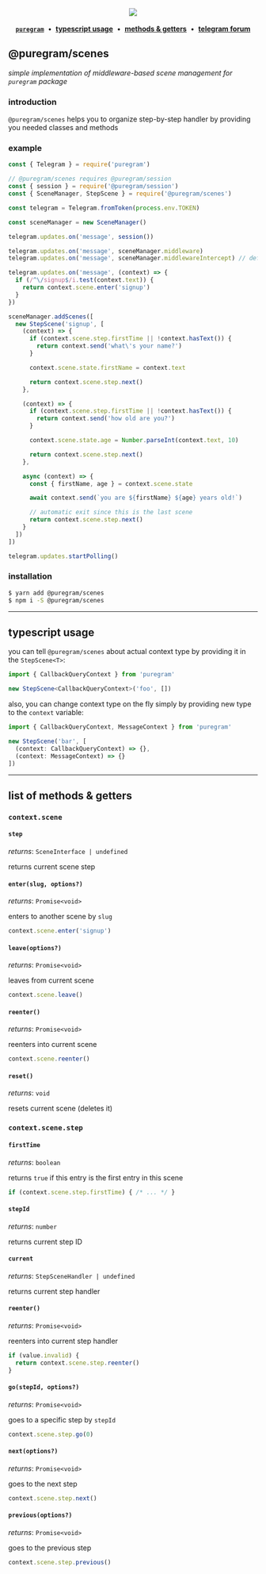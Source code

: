 <div align='center'>
  <img src='https://i.imgur.com/ZzjmE8i.png' />
</div>

<br />

<div align='center'>
  <a href='https://github.com/nitreojs/puregram'><b><code>puregram</code></b></a>
  <span>&nbsp;•&nbsp;</span>
  <a href='#typescript-usage'><b>typescript usage</b></a>
  <span>&nbsp;•&nbsp;</span>
  <a href='#list-of-methods--getters'><b>methods & getters</b></a>
  <span>&nbsp;•&nbsp;</span>
  <a href='https://t.me/pureforum'><b>telegram forum</b></a>
</div>

## @puregram/scenes

_simple implementation of middleware-based scene management for `puregram` package_

### introduction

`@puregram/scenes` helps you to organize step-by-step handler by providing you needed classes and methods

### example

```js
const { Telegram } = require('puregram')

// @puregram/scenes requires @puregram/session
const { session } = require('@puregram/session')
const { SceneManager, StepScene } = require('@puregram/scenes')

const telegram = Telegram.fromToken(process.env.TOKEN)

const sceneManager = new SceneManager()

telegram.updates.on('message', session())

telegram.updates.on('message', sceneManager.middleware)
telegram.updates.on('message', sceneManager.middlewareIntercept) // default scene entry handler

telegram.updates.on('message', (context) => {
  if (/^\/signup$/i.test(context.text)) {
    return context.scene.enter('signup')
  }
})

sceneManager.addScenes([
  new StepScene('signup', [
    (context) => {
      if (context.scene.step.firstTime || !context.hasText()) {
        return context.send('what\'s your name?')
      }

      context.scene.state.firstName = context.text

      return context.scene.step.next()
    },

    (context) => {
      if (context.scene.step.firstTime || !context.hasText()) {
        return context.send('how old are you?')
      }

      context.scene.state.age = Number.parseInt(context.text, 10)

      return context.scene.step.next()
    },

    async (context) => {
      const { firstName, age } = context.scene.state

      await context.send(`you are ${firstName} ${age} years old!`)

      // automatic exit since this is the last scene
      return context.scene.step.next()
    }
  ])
])

telegram.updates.startPolling()
```

### installation

```sh
$ yarn add @puregram/scenes
$ npm i -S @puregram/scenes
```

---

## typescript usage

you can tell `@puregram/scenes` about actual context type by providing it in the `StepScene<T>`:

```ts
import { CallbackQueryContext } from 'puregram'

new StepScene<CallbackQueryContext>('foo', [])
```

also, you can change context type on the fly simply by providing new type to the `context` variable:

```ts
import { CallbackQueryContext, MessageContext } from 'puregram'

new StepScene('bar', [
  (context: CallbackQueryContext) => {},
  (context: MessageContext) => {}
])
```

---

## list of methods & getters

### `context.scene`

#### `step`

_returns_: `SceneInterface | undefined`

returns current scene step

#### `enter(slug, options?)`

_returns_: `Promise<void>`

enters to another scene by `slug`

```js
context.scene.enter('signup')
```

#### `leave(options?)`

_returns_: `Promise<void>`

leaves from current scene

```js
context.scene.leave()
```

#### `reenter()`

_returns_: `Promise<void>`

reenters into current scene

```js
context.scene.reenter()
```

#### `reset()`

_returns_: `void`

resets current scene (deletes it)

### `context.scene.step`

#### `firstTime`

_returns_: `boolean`

returns `true` if this entry is the first entry in this scene

```js
if (context.scene.step.firstTime) { /* ... */ }
```

#### `stepId`

_returns_: `number`

returns current step ID

#### `current`

_returns_: `StepSceneHandler | undefined`

returns current step handler

#### `reenter()`

_returns_: `Promise<void>`

reenters into current step handler

```js
if (value.invalid) {
  return context.scene.step.reenter()
}
```

#### `go(stepId, options?)`

_returns_: `Promise<void>`

goes to a specific step by `stepId`

```js
context.scene.step.go(0)
```

#### `next(options?)`

_returns_: `Promise<void>`

goes to the next step

```js
context.scene.step.next()
```

#### `previous(options?)`

_returns_: `Promise<void>`

goes to the previous step

```js
context.scene.step.previous()
```
